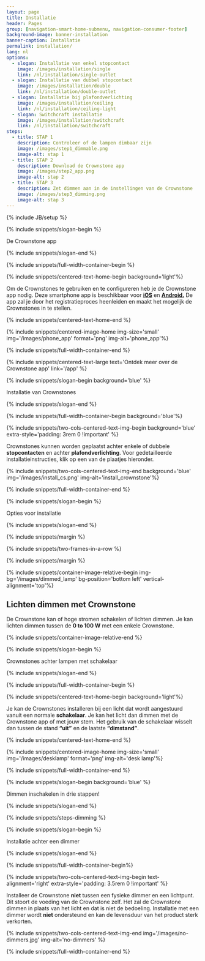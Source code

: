 ```yaml
---
layout: page
title: Installatie
header: Pages
group: [navigation-smart-home-submenu, navigation-consumer-footer]
background-image: banner-installation
banner-caption: Installatie
permalink: installation/
lang: nl
options:
  - slogan: Installatie van enkel stopcontact
    image: /images/installation/single
    link: /nl/installation/single-outlet
  - slogan: Installatie van dubbel stopcontact
    image: /images/installation/double
    link: /nl/installation/double-outlet
  - slogan: Installatie bij plafondverlichting
    image: /images/installation/ceiling
    link: /nl/installation/ceiling-light
  - slogan: Switchcraft installatie
    image: /images/installation/switchcraft
    link: /nl/installation/switchcraft
steps:
  - title: STAP 1
    description: Controleer of de lampen dimbaar zijn
    image: /images/step1_dimmable.png
    image-alt: stap 1
  - title: STAP 2
    description: Download de Crownstone app
    image: /images/step2_app.png
    image-alt: stap 2
  - title: STAP 3
    description: Zet dimmen aan in de instellingen van de Crownstone
    image: /images/step3_dimming.png
    image-alt: stap 3
---
```


{% include JB/setup %}

{% include snippets/slogan-begin %}

De Crownstone app

{% include snippets/slogan-end %}


{% include snippets/full-width-container-begin %}

{% include snippets/centered-text-home-begin background='light'%}

Om de Crownstones te gebruiken en te configureren heb je de Crownstone app nodig. Deze smartphone app is beschikbaar voor
**[iOS](https://apps.apple.com/us/app/crownstone/id1136616106)** en 
**[Android.](https://play.google.com/store/apps/details?id=rocks.crownstone.consumerapp)** 
De app zal je door het registratieproces heenleiden en maakt het mogelijk de Crownstones in te stellen.

{% include snippets/centered-text-home-end %}

{% include snippets/centered-image-home img-size='small' img='/images/phone_app' format='png' img-alt='phone_app'%}

{% include snippets/full-width-container-end %}


{% include snippets/centered-text-large text='Ontdek meer over de Crownstone app' link='/app' %}



{% include snippets/slogan-begin background='blue' %}

Installatie van Crownstones

{% include snippets/slogan-end %}


{% include snippets/full-width-container-begin background='blue'%}

{% include snippets/two-cols-centered-text-img-begin background='blue' extra-style='padding: 3rem 0 !important' %}

Crownstones kunnen worden geplaatst achter enkele of dubbele **stopcontacten** en achter **plafondverlichting**.
Voor gedetailleerde installatieinstructies, klik op een van de plaatjes hieronder.

{% include snippets/two-cols-centered-text-img-end background='blue' img='/images/install_cs.png' img-alt='install_crownstone'%}

{% include snippets/full-width-container-end %}



{% include snippets/slogan-begin %}

Opties voor installatie

{% include snippets/slogan-end %}

{% include snippets/margin %}

{% include snippets/two-frames-in-a-row %}

{% include snippets/margin %}



{% include snippets/container-image-relative-begin img-bg='/images/dimmed_lamp' bg-position='bottom left' vertical-alignment='top'%}

## Lichten dimmen met Crownstone

De Crownstone kan of hoge stromen schakelen of lichten dimmen. Je kan lichten dimmen tussen de **0 to 100 W** met een enkele Crownstone.

{% include snippets/container-image-relative-end %}



{% include snippets/slogan-begin %}

Crownstones achter lampen met schakelaar

{% include snippets/slogan-end %}

{% include snippets/full-width-container-begin %}

{% include snippets/centered-text-home-begin background='light'%}

Je kan de Crownstones installeren bij een licht dat wordt aangestuurd vanuit een normale **schakelaar**. Je kan het licht dan dimmen met de Crownstone app of met jouw stem. Het gebruik van de schakelaar wisselt dan tussen de stand **“uit”** en de laatste **“dimstand”**.

{% include snippets/centered-text-home-end %}

{% include snippets/centered-image-home img-size='small' img='/images/desklamp' format='png' img-alt='desk lamp'%}

{% include snippets/full-width-container-end %}



{% include snippets/slogan-begin background='blue' %}

Dimmen inschakelen in drie stappen!

{% include snippets/slogan-end %}

{% include snippets/steps-dimming %}



{% include snippets/slogan-begin %}

Installatie achter een dimmer

{% include snippets/slogan-end %}

{% include snippets/full-width-container-begin%}

{% include snippets/two-cols-centered-text-img-begin text-alignment='right' extra-style='padding: 3.5rem 0 !important' %}

Installeer de Crownstone **niet** tussen een fysieke dimmer en een lichtpunt. Dit stoort de voeding van de Crownstone zelf. Het zal de Crownstone dimmen in plaats van het licht en dat is niet de bedoeling.
Installatie met een dimmer wordt **niet** ondersteund en kan de levensduur van het product sterk verkorten.

{% include snippets/two-cols-centered-text-img-end img='/images/no-dimmers.jpg' img-alt='no-dimmers' %}

{% include snippets/full-width-container-end %}
